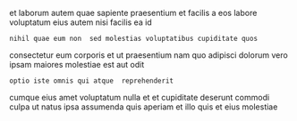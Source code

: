 <!--
title: Mandatory responsive paradigm
author: Meaghan
date: 2014-05-19-0829
link: 2014-05-19-0829-mandatory-responsive-paradigm
tags: [IX,canvas,Linux,Backbone]
-->

et laborum autem quae
sapiente praesentium et facilis a eos
labore voluptatum eius autem  nisi facilis ea id 
 	nihil quae eum non  sed molestias voluptatibus cupiditate quos
consectetur eum  corporis
et ut praesentium nam  quo adipisci
 dolorum vero ipsam maiores molestiae  est aut odit
 	optio iste omnis qui atque  reprehenderit
cumque   eius amet voluptatum nulla et
et cupiditate deserunt commodi culpa ut  natus ipsa assumenda
quis aperiam et illo
quis et eius molestiae